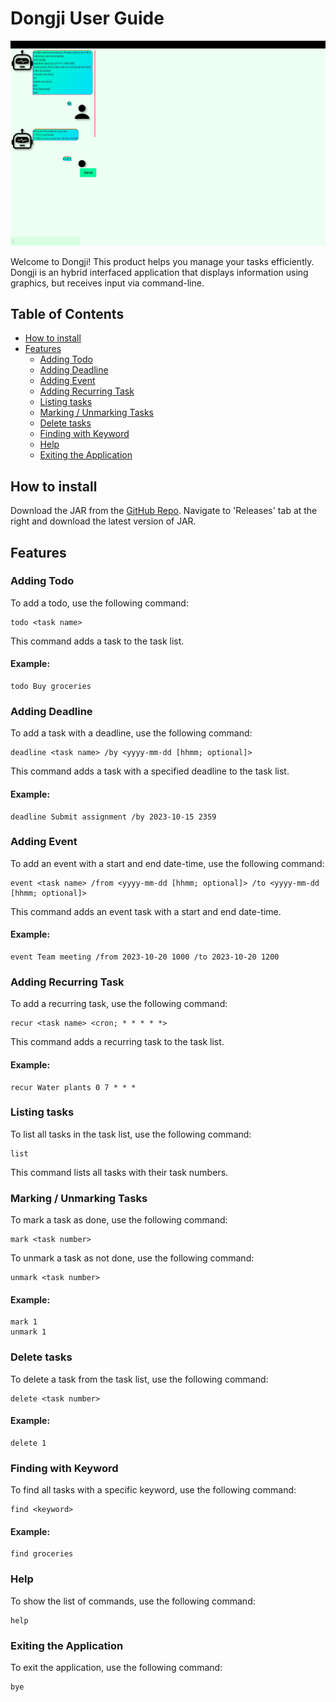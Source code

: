 # Dongji User Guide

![Product Screenshot](./Ui.png)

Welcome to Dongji! This product helps you manage your tasks efficiently.
<br>
Dongji is an hybrid interfaced application that displays information 
using graphics, but receives input via command-line.
## Table of Contents

- [How to install](#how-to-install)
- [Features](#features)
    - [Adding Todo](#adding-todo)
    - [Adding Deadline](#adding-deadline)
    - [Adding Event](#adding-event)
    - [Adding Recurring Task](#adding-recurring-task)
    - [Listing tasks](#listing-tasks)
    - [Marking / Unmarking Tasks](#marking--unmarking-tasks)
    - [Delete tasks](#delete-tasks)
    - [Finding with Keyword](#finding-with-keyword)
    - [Help](#help)
    - [Exiting the Application](#exiting-the-application)


## How to install

Download the JAR from the [GitHub Repo](https://github.com/zzawook/ip). 
Navigate to 'Releases' tab at the right and download the latest version of
JAR.

## Features

### Adding Todo

To add a todo, use the following command:
```
todo <task name>
```
This command adds a task to the task list.

#### Example:
```
todo Buy groceries
```

### Adding Deadline

To add a task with a deadline, use the following command:
```
deadline <task name> /by <yyyy-mm-dd [hhmm; optional]>
```
This command adds a task with a specified deadline to the task list.

#### Example:
```
deadline Submit assignment /by 2023-10-15 2359
```

### Adding Event

To add an event with a start and end date-time, use the following command:
```
event <task name> /from <yyyy-mm-dd [hhmm; optional]> /to <yyyy-mm-dd [hhmm; optional]>
```
This command adds an event task with a start and end date-time.

#### Example:
```
event Team meeting /from 2023-10-20 1000 /to 2023-10-20 1200
```

### Adding Recurring Task

To add a recurring task, use the following command:
```
recur <task name> <cron; * * * * *>
```
This command adds a recurring task to the task list.

#### Example:
```
recur Water plants 0 7 * * *
```

### Listing tasks

To list all tasks in the task list, use the following command:
```
list
```
This command lists all tasks with their task numbers.

### Marking / Unmarking Tasks

To mark a task as done, use the following command:
```
mark <task number>
```
To unmark a task as not done, use the following command:
```
unmark <task number>
```

#### Example:
```
mark 1
unmark 1
```

### Delete tasks

To delete a task from the task list, use the following command:
```
delete <task number>
```

#### Example:
```
delete 1
```

### Finding with Keyword

To find all tasks with a specific keyword, use the following command:
```
find <keyword>
```

#### Example:
```
find groceries
```

### Help

To show the list of commands, use the following command:
```
help
```

### Exiting the Application

To exit the application, use the following command:
```
bye
```